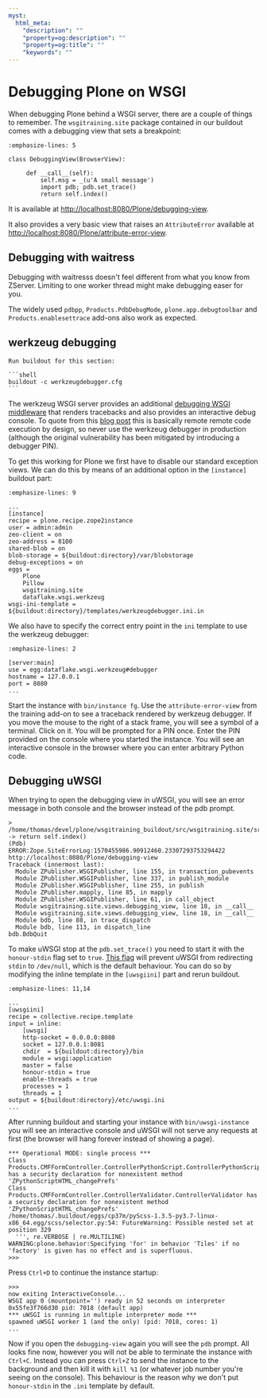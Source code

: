 ```yaml
---
myst:
  html_meta:
    "description": ""
    "property=og:description": ""
    "property=og:title": ""
    "keywords": ""
---
```


# Debugging Plone on WSGI

When debugging Plone behind a WSGI server, there are a couple of things to remember.
The `wsgitraining.site` package contained in our buildout comes with a debugging view that sets a breakpoint:

```{code-block} python
:emphasize-lines: 5

class DebuggingView(BrowserView):

     def __call__(self):
         self.msg = _(u'A small message')
         import pdb; pdb.set_trace()
         return self.index()
```

It is available at [http://localhost:8080/Plone/debugging-view](http://localhost:8080/Plone/debugging-view).

It also provides a very basic view that raises an `AttributeError` available at [http://localhost:8080/Plone/attribute-error-view](http://localhost:8080/Plone/attribute-error-view).

## Debugging with waitress

Debugging with waitresss doesn't feel different from what you know from ZServer.
Limiting to one worker thread might make debugging easer for you.

The widely used `pdbpp`, `Products.PdbDebugMode`, `plone.app.debugtoolbar` and `Products.enablesettrace` add-ons also work as expected.

## werkzeug debugging

````{sidebar} Build now
Run buildout for this section:

```shell
buildout -c werkzeugdebugger.cfg
```
````

The werkzeug WSGI server provides an additional [debugging WSGI middleware](https://werkzeug.palletsprojects.com/en/0.16.x/debug) that renders tracebacks and also provides an interactive debug console.
To quote from this [blog post](https://labs.detectify.com/2015/10/02/how-patreon-got-hacked-publicly-exposed-werkzeug-debugger/) this is basically remote remote code execution by design, so never use the werkzeug debugger in production (although the original vulnerability has been mitigated by introducing a debugger PIN).

To get this working for Plone we first have to disable our standard exception views.
We can do this by means of an additional option in the `[instance]` buildout part:

```{code-block} ini
:emphasize-lines: 9

...
[instance]
recipe = plone.recipe.zope2instance
user = admin:admin
zeo-client = on
zeo-address = 8100
shared-blob = on
blob-storage = ${buildout:directory}/var/blobstorage
debug-exceptions = on
eggs =
    Plone
    Pillow
    wsgitraining.site
    dataflake.wsgi.werkzeug
wsgi-ini-template = ${buildout:directory}/templates/werkzeugdebugger.ini.in
```

We also have to specify the correct entry point in the `ini` template to use the werkzeug debugger:

```{code-block} ini
:emphasize-lines: 2

[server:main]
use = egg:dataflake.wsgi.werkzeug#debugger
hostname = 127.0.0.1
port = 8080
...
```

Start the instance with `bin/instance fg`.
Use the `attribute-error-view` from the training add-on to see a traceback rendered by werkzeug debugger.
If you move the mouse to the right of a stack frame, you will see a symbol of a terminal.
Click on it.
You will be prompted for a PIN once.
Enter the PIN provided on the console where you started the instance.
You will see an interactive console in the browser where you can enter arbitrary Python code.

## Debugging uWSGI

When trying to open the debugging view in uWSGI, you will see an error message in both console and the browser instead of the pdb prompt.

```shell
> /home/thomas/devel/plone/wsgitraining_buildout/src/wsgitraining.site/src/wsgitraining/site/views/debugging_view.py(18)__call__()
-> return self.index()
(Pdb)
ERROR:Zope.SiteErrorLog:1570455986.90912460.23307293753294422 http://localhost:8080/Plone/debugging-view
Traceback (innermost last):
  Module ZPublisher.WSGIPublisher, line 155, in transaction_pubevents
  Module ZPublisher.WSGIPublisher, line 337, in publish_module
  Module ZPublisher.WSGIPublisher, line 255, in publish
  Module ZPublisher.mapply, line 85, in mapply
  Module ZPublisher.WSGIPublisher, line 61, in call_object
  Module wsgitraining.site.views.debugging_view, line 18, in __call__
  Module wsgitraining.site.views.debugging_view, line 18, in __call__
  Module bdb, line 88, in trace_dispatch
  Module bdb, line 113, in dispatch_line
bdb.BdbQuit
```

To make uWSGI stop at the `pdb.set_trace()` you need to start it with the `honour-stdin` flag set to `true`.
[This flag](https://uwsgi-docs.readthedocs.io/en/latest/Options.html#honour-stdin) will prevent uWSGI from redirecting `stdin` to `/dev/null`, which is the default behaviour.
You can do so by modifying the inline template in the `[uwsgiini]` part and rerun buildout.

```{code-block} ini
:emphasize-lines: 11,14

...
[uwsgiini]
recipe = collective.recipe.template
input = inline:
    [uwsgi]
    http-socket = 0.0.0.0:8080
    socket = 127.0.0.1:8081
    chdir  = ${buildout:directory}/bin
    module = wsgi:application
    master = false
    honour-stdin = true
    enable-threads = true
    processes = 1
    threads = 1
output = ${buildout:directory}/etc/uwsgi.ini
...
```

After running buildout and starting your instance with `bin/uwsgi-instance` you will see an interactive console and uWSGI will not serve any requests at first (the browser will hang forever instead of showing a page).

```console
*** Operational MODE: single process ***
Class Products.CMFFormController.ControllerPythonScript.ControllerPythonScript has a security declaration for nonexistent method 'ZPythonScriptHTML_changePrefs'
Class Products.CMFFormController.ControllerValidator.ControllerValidator has a security declaration for nonexistent method 'ZPythonScriptHTML_changePrefs'
/home/thomas/.buildout/eggs/cp37m/pyScss-1.3.5-py3.7-linux-x86_64.egg/scss/selector.py:54: FutureWarning: Possible nested set at position 329
  ''', re.VERBOSE | re.MULTILINE)
WARNING:plone.behavior:Specifying 'for' in behavior 'Tiles' if no 'factory' is given has no effect and is superfluous.
>>>
```

Press `Ctrl+D` to continue the instance startup:

```console
>>>
now exiting InteractiveConsole...
WSGI app 0 (mountpoint='') ready in 52 seconds on interpreter 0x55fe3f766d30 pid: 7018 (default app)
*** uWSGI is running in multiple interpreter mode ***
spawned uWSGI worker 1 (and the only) (pid: 7018, cores: 1)
...
```

Now if you open the `debugging-view` again you will see the `pdb` prompt.
All looks fine now, however you will not be able to terminate the instance with `Ctrl+C`.
Instead you can press `Ctrl+Z` to send the instance to the background and then kill it with `kill %1` (or whatever job number you're seeing on the console).
This behaviour is the reason why we don't put `honour-stdin` in the `.ini` template by default.
